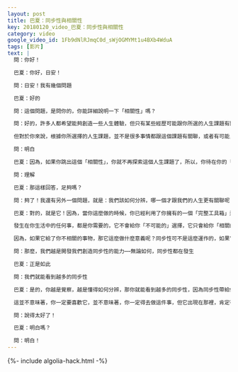 ```yaml
---
layout: post
title: 巴夏：同步性與相關性
key: 20180120_video_巴夏：同步性與相關性
category: video
google_video_id: 1Fb9dNlRJmqC0d_sWjOGMYMt1u4BXb4WduA
tags: [影片]
text: |
  問：你好！

  巴夏：你好，日安！

  問：日安！我有幾個問題

  巴夏：好的

  問：這個問題，是問你的，你能詳細說明一下「相關性」嗎？

  問：好的，許多人都希望能夠創造一些人生體驗，但只有某些經歷可能跟你所選的人生課題有關聯，沒有什麼事，是不可能的，一切皆有可能。

  但對於你來說，根據你所選擇的人生課題，並不是很多事情都跟這個課題有關聯，或者有可能，你能明白嗎？

  問：明白

  巴夏：因為，如果你跳出這個「相關性」，你就不再探索這個人生課題了，所以，你待在你的「相關性」之內，也就是你所顯化出來的。但是，這個範圍也可以很廣，跟你在實相中的日常經歷，也可以有很大的區別，尤其是在現在這個時代。你意識到，你可以做非常多的事情，而這些事情，在以前的你看來，根本就不可能。但你還是沒辦法超越「相關的有可能」，而達到「不相關的可能性」。這麼說，你能理解嗎？

  問：理解

  巴夏：那這樣回答，足夠嗎？

  問：夠了！我還有另外一個問題，就是：我們該如何分辨，哪一個才跟我們的人生更有關聯呢？就是運用「激情公式」，是吧？

  巴夏：對的，就是它！因為，當你這麼做的時候，你已經利用了你擁有的一個「完整工具箱」這個事實，其中一個工具，就是「同步性」，它只會帶給你你所需要的，其他一律不帶。這就是分辨的方式。

  發生在你生活中的任何事，都是你需要的，它不會給你「不可能的」選擇，它只會給你「相關的」選擇。

  因為，如果它給了你不相關的事物，那它這麼做什麼意義呢？同步性可不是這麼運作的，如果它這麼做，那它就不叫「同步」性，你明白了嗎？

  問：那麼，我們越是開發我們創造同步性的能力⋯⋯無論如何，同步性都在發生

  巴夏：正是如此

  問：我們就能看到越多的同步性

  巴夏：是的，你越是覺察，越是懂得如何分辨，那你就能看到越多的同步性，因為同步性帶給你的，都是跟你相關的。你可能需要經歷一個過程，才能清楚地明白它們是如何關聯的，但從一開始，你就知道，來到生命中的事物，都是有關聯的，否則，它就不會出現在那裡。

  這並不意味著，你一定要喜歡它，並不意味著，你一定得去做這件事，但它出現在那裡，肯定有出現在那裡的相關的理由，如果你這麼利用它的話，那你就能從中弄明白其相關性

  問：說得太好了！

  巴夏：明白嗎？

  問：明白！
---
```


{%- include algolia-hack.html -%}
